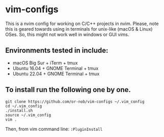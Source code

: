 # vim-configs
This is a nvim config for working on C/C++ projects in nvim. Please, note this is geared towards using in terminals for unix-like (macOS & Linux) OSes. So, this might not work well in windows or GUI vims.

## Environments tested in include:
- macOS Big Sur + iTerm + tmux
- Ubuntu 16.04 + GNOME Terminal + tmux
- Ubuntu 22.04 + GNOME Terminal + tmux

## To install run the following one by one.
`git clone https://github.com/or-nob/vim-configs ~/.vim_config`<br/>
`cd ~/.vim_config`<br/>
`./install.sh`<br/>
`source ~/.vim_config`<br/>
`vim .`<br/>

Then, from vim command line:
`:PluginInstall`<br/>
